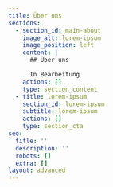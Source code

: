 ```yaml
---
title: Über uns
sections:
  - section_id: main-about
    image_alt: lorem-ipsum
    image_position: left
    content: |
      ## Über uns

      In Bearbeitung
    actions: []
    type: section_content
  - title: lorem-ipsum
    section_id: lorem-ipsum
    subtitle: lorem-ipsum
    actions: []
    type: section_cta
seo:
  title: ''
  description: ''
  robots: []
  extra: []
layout: advanced
---
```

